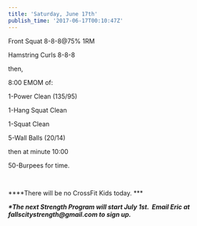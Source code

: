 ```yaml
---
title: 'Saturday, June 17th'
publish_time: '2017-06-17T00:10:47Z'
---
```


Front Squat 8-8-8\@75% 1RM

Hamstring Curls 8-8-8

then,

8:00 EMOM of:

1-Power Clean (135/95)

1-Hang Squat Clean

1-Squat Clean

5-Wall Balls (20/14)

then at minute 10:00

50-Burpees for time.

 

***\*There will be no CrossFit Kids today. ***

***\*The next Strength Program will start July 1st.  Email Eric at
fallscitystrength\@gmail.com to sign up.***
